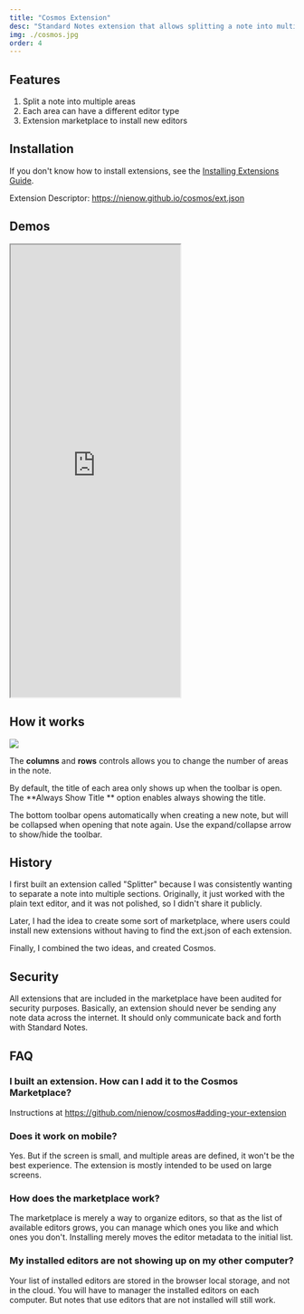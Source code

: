 ```yaml
---
title: "Cosmos Extension"
desc: "Standard Notes extension that allows splitting a note into multiple areas. Each area can use a separate editor type. Contains an extension marketplace."
img: ./cosmos.jpg
order: 4
---
```


## Features

1. Split a note into multiple areas
2. Each area can have a different editor type
3. Extension marketplace to install new editors

## Installation

If you don't know how to install extensions, see the [Installing Extensions Guide](/standard-notes/installing-extensions.html).

Extension Descriptor: https://nienow.github.io/cosmos/ext.json

## Demos

<iframe src="https://nienow.github.io/cosmos/demo.html" height="800"></iframe>

## How it works

<img src="/images/sn/cosmos-instr.png" class="full-img"/>

The **columns** and **rows** controls allows you to change the number of areas in the note.

By default, the title of each area only shows up when the toolbar is open. The **Always Show Title
** option enables always showing the title.

The bottom toolbar opens automatically when creating a new note, but will be collapsed when opening that note again. Use the expand/collapse arrow to show/hide the toolbar.

## History

I first built an extension called "Splitter" because I was consistently wanting to separate a note into multiple sections.
Originally, it just worked with the plain text editor, and it was not polished, so I didn't share it publicly.

Later, I had the idea to create some sort of marketplace, where users could install new extensions without having to find the ext.json of each extension.

Finally, I combined the two ideas, and created Cosmos.

## Security

All extensions that are included in the marketplace have been audited for security purposes.
Basically, an extension should never be sending any note data across the internet.
It should only communicate back and forth with Standard Notes.

## FAQ

### I built an extension. How can I add it to the Cosmos Marketplace?

Instructions at https://github.com/nienow/cosmos#adding-your-extension

### Does it work on mobile?

Yes. But if the screen is small, and multiple areas are defined, it won't be the best experience. The extension is mostly intended to be used on large screens.

### How does the marketplace work?

The marketplace is merely a way to organize editors, so that as the list of available editors grows, you can manage which ones you like and which ones you don't. Installing merely moves the editor metadata to the initial list.

### My installed editors are not showing up on my other computer?

Your list of installed editors are stored in the browser local storage, and not in the cloud. You will have to manager the installed editors on each computer. But notes that use editors that are not installed will still work.